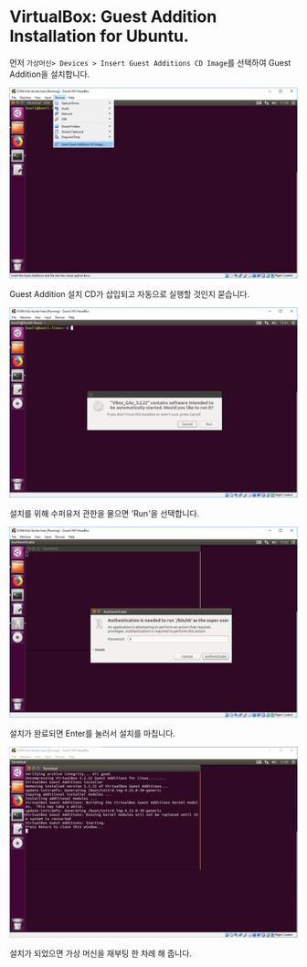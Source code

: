 # VirtualBox: Guest Addition Installation for Ubuntu.



먼저 `가상머신> Devices > Insert Guest Additions CD Image`를 선택하여 Guest Addition을 설치합니다.

![1543114855503](virtual_box_install_guest_additions.assets/1543114855503.png)

Guest Addition 설치 CD가 삽입되고 자동으로 실행할 것인지 묻습니다.

![1543114949011](virtual_box_install_guest_additions.assets/1543114949011.png)

설치를 위해 수퍼유저 관한을 물으면 'Run'을 선택합니다.

![1543115000290](virtual_box_install_guest_additions.assets/1543115000290.png)

설치가 완료되면 Enter를 눌러서 설치를 마칩니다.

![1543115219028](virtual_box_install_guest_additions.assets/1543115219028.png)

설치가 되었으면 가상 머신을 재부팅 한 차례 해 줍니다.













